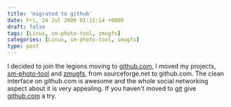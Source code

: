 ```yaml
---
title: 'migrated to github'
date: Fri, 24 Jul 2009 01:11:14 +0000
draft: false
tags: [Linux, sm-photo-tool, zmugfs]
categories: [Linux, sm-photo-tool, zmugfs]
type: post
---
```


I decided to join the legions moving to [github.com](http://github.com), I moved my projects, [sm-photo-tool](http://github.com/jmrodri/sm-photo-tool/tree/master) and [zmugfs](http://github.com/jmrodri/zmugfs/tree/master), from sourceforge.net to github.com. The clean interface on github.com is awesome and the whole social networking aspect about it is very appealing. If you haven't moved to [git](http://git-scm.com/) give [github.com](http://github.com) a try.